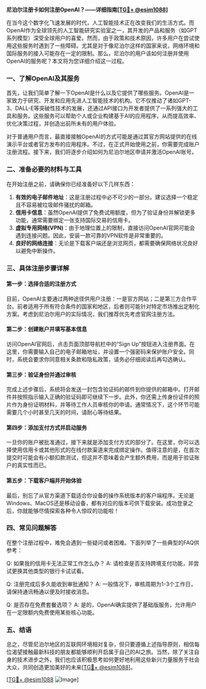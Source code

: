 **尼泊尔注册卡如何注册OpenAI？——详细指南[[TG💪+ @esim1088](https://t.me/s/esim1088)]**

在当今这个数字化飞速发展的时代，人工智能技术正在改变我们的生活方式。而OpenAI作为全球领先的人工智能研究实验室之一，其开发的产品和服务（如GPT系列模型）深受全球用户的喜爱。然而，由于政策和技术原因，许多用户在尝试使用这些服务时遇到了一些障碍。尤其是对于像尼泊尔这样的国家来说，网络环境和国际服务的接入可能存在一定的限制。那么，尼泊尔的用户该如何注册并使用OpenAI的服务呢？本文将为您详细介绍这一过程。

### 一、了解OpenAI及其服务

首先，让我们简单了解一下OpenAI是什么以及它提供了哪些服务。OpenAI是一家致力于研究、开发和应用先进人工智能技术的机构。它不仅推动了诸如GPT-3、DALL-E等突破性技术的发展，还通过API接口为开发者提供了一系列强大的工具和服务。这些服务可以帮助个人或企业构建基于AI的应用程序，从而提高效率、优化决策过程，并创造出前所未有的用户体验。

对于普通用户而言，最直接接触OpenAI的方式可能是通过其官方网站提供的在线演示平台或者官方发布的应用程序。不过，在正式开始使用之前，你需要完成账户注册流程。接下来，我们将逐步介绍如何为尼泊尔地区申请并激活OpenAI账号。

### 二、准备必要的材料与工具

在开始注册之前，请确保你已经准备好以下几样东西：

1. **有效的电子邮件地址**：这是注册过程中必不可少的一部分。建议选择一个稳定且不容易被垃圾邮件骚扰的邮箱。
2. **信用卡信息**：虽然OpenAI提供了免费试用额度，但为了验证身份并解锁更多功能，通常需要绑定一张支持国际交易的信用卡。
3. **虚拟专用网络(VPN)**：由于地理位置上的限制，直接访问OpenAI官网可能会遇到连接问题。因此，安装一款可靠的VPN软件是非常重要的。
4. **良好的网络连接**：无论是下载客户端还是浏览网页，都需要确保网络状况良好以避免中断操作。

### 三、具体注册步骤详解

#### 第一步：选择合适的注册方式
目前，OpenAI主要通过两种途径供用户注册：一是官方网站；二是第三方合作平台。前者适用于所有符合条件的国家和地区，后者则可能针对特定市场推出定制化方案。考虑到尼泊尔用户的实际情况，我们推荐优先考虑官网注册方法。

#### 第二步：创建账户并填写基本信息
访问OpenAI官网后，点击页面顶部导航栏中的“Sign Up”按钮进入注册界面。在这里，你需要输入自己的电子邮箱地址，并设置一个强密码来保护账户安全。同时，系统会要求你同意相关条款和隐私政策，请务必仔细阅读后再勾选确认。

#### 第三步：验证身份并通过审核
完成上述步骤后，系统将会发送一封包含验证码的邮件到你提供的邮箱中。打开邮件并按照指示输入正确的验证码即可继续下一步。此外，你还需上传身份证件的照片作为身份证明材料，并等待工作人员审核你的申请。通常情况下，这个环节可能需要几个小时甚至几天的时间，请耐心等待结果。

#### 第四步：添加支付方式并启动服务
一旦你的账户被批准通过，接下来就是添加支付方式的部分了。在这里，你可以选择使用信用卡或其他形式的在线付款渠道来完成绑定操作。值得注意的是，在首次提交时可能会有小额扣款测试，但这并不意味着会产生额外费用，而是用于验证账户的真实性而已。

#### 第五步：下载客户端并开始体验
最后，别忘了从官方渠道下载适合你设备的操作系统版本的客户端程序。无论是Windows、MacOS还是移动设备，都有对应的版本可供下载安装。成功登录之后，你就能够尽情探索各种令人惊叹的功能啦！

### 四、常见问题解答

在整个注册过程中，难免会遇到一些疑问或者困难。下面列举了一些典型的FAQ供参考：

Q: 如果我的信用卡无法正常工作怎么办？
A: 请检查是否支持跨境支付功能，并尝试更换其他类型的银行卡试试看。

Q: 注册完成后多久能收到审批通知？
A: 一般情况下，审核周期为1-3个工作日，请保持通讯畅通以便及时接收消息。

Q: 是否存在免费套餐选项？
A: 是的，OpenAI确实提供了基础版服务，允许用户在一定限额内免费使用某些核心功能。

### 五、结语

总之，尽管尼泊尔地区的互联网环境相对复杂，但只要遵循上述指导原则，相信每位渴望接触最新科技的朋友都能够顺利开启属于自己的AI之旅。当然，除了关注自身的技术进步之外，我们也应该积极思考如何更好地利用这些新兴力量服务于社会大众，共同创造更加美好的未来[[TG💪+ @esim1088](https://t.me/s/esim1088)]。

[[TG💪+ @esim1088](https://t.me/s/esim1088) ![Image](https://i.postimg.cc/4NQfJmqS/Snipaste-2025-05-13-00-14-12.png)]